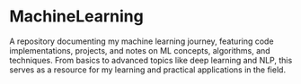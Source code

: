# MachineLearning
A repository documenting my machine learning journey, featuring code implementations, projects, and notes on ML concepts, algorithms, and techniques. From basics to advanced topics like deep learning and NLP, this serves as a resource for my learning and practical applications in the field.
